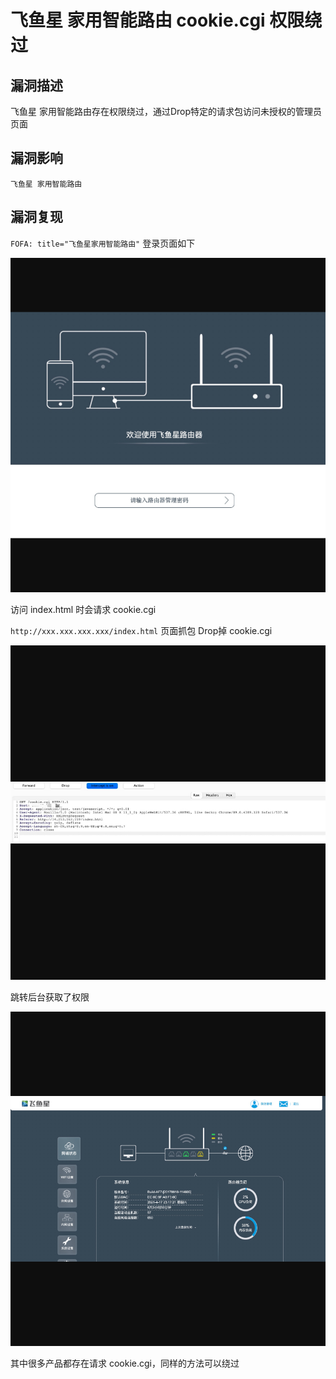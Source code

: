 # 飞鱼星 家用智能路由 cookie.cgi 权限绕过

## 漏洞描述
飞鱼星 家用智能路由存在权限绕过，通过Drop特定的请求包访问未授权的管理员页面

## 漏洞影响
`飞鱼星 家用智能路由 `

## 漏洞复现
`FOFA: title="飞鱼星家用智能路由"`
登录页面如下

![](resource/飞鱼星家用智能路由cookie.cgi权限绕过/media/1.png)

访问 index.html 时会请求 cookie.cgi

`http://xxx.xxx.xxx.xxx/index.html`
页面抓包 Drop掉 cookie.cgi

![](resource/飞鱼星家用智能路由cookie.cgi权限绕过/media/2.jpg)

跳转后台获取了权限

![](resource/飞鱼星家用智能路由cookie.cgi权限绕过/media/3.png)

其中很多产品都存在请求 cookie.cgi，同样的方法可以绕过  